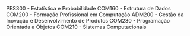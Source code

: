 PES300 - Estatística e Probabilidade
COM160 - Estrutura de Dados
COM200 - Formação Profissional em Computação
ADM200 - Gestão da Inovação e Desenvolvimento de Produtos
COM230 - Programação Orientada a Objetos
COM210 - Sistemas Computacionais